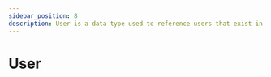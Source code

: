 ```yaml
---
sidebar_position: 8
description: User is a data type used to reference users that exist in Port
---
```


# User
